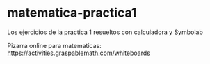 # matematica-practica1
Los ejercicios de la practica 1 resueltos con calculadora y Symbolab

Pizarra online para matematicas:
https://activities.graspablemath.com/whiteboards
